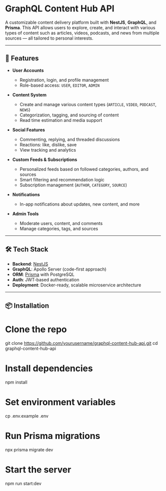 # GraphQL Content Hub API

A customizable content delivery platform built with **NestJS**, **GraphQL**, and **Prisma**. This API allows users to explore, create, and interact with various types of content such as articles, videos, podcasts, and news from multiple sources — all tailored to personal interests.

---

## 🚀 Features

- **User Accounts**
  - Registration, login, and profile management
  - Role-based access: `USER`, `EDITOR`, `ADMIN`

- **Content System**
  - Create and manage various content types (`ARTICLE`, `VIDEO`, `PODCAST`, `NEWS`)
  - Categorization, tagging, and sourcing of content
  - Read time estimation and media support

- **Social Features**
  - Commenting, replying, and threaded discussions
  - Reactions: like, dislike, save
  - View tracking and analytics

- **Custom Feeds & Subscriptions**
  - Personalized feeds based on followed categories, authors, and sources
  - Smart filtering and recommendation logic
  - Subscription management (`AUTHOR`, `CATEGORY`, `SOURCE`)

- **Notifications**
  - In-app notifications about updates, new content, and more

- **Admin Tools**
  - Moderate users, content, and comments
  - Manage categories, tags, and sources

---

## 🛠️ Tech Stack

- **Backend**: [NestJS](https://nestjs.com/)
- **GraphQL**: Apollo Server (code-first approach)
- **ORM**: [Prisma](https://www.prisma.io/) with PostgreSQL
- **Auth**: JWT-based authentication
- **Deployment**: Docker-ready, scalable microservice architecture

---
## 📦 Installation

# Clone the repo
git clone https://github.com/yourusername/graphql-content-hub-api.git
cd graphql-content-hub-api

# Install dependencies
npm install

# Set environment variables
cp .env.example .env

# Run Prisma migrations
npx prisma migrate dev

# Start the server
npm run start:dev




